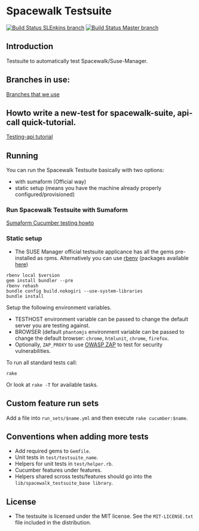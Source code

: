 
# Spacewalk Testsuite

[![Build Status SLEnkins branch](https://travis-ci.org/SUSE/spacewalk-testsuite-base.svg?branch=slenkins)](https://travis-ci.org/SUSE/spacewalk-testsuite-base)
[![Build Status Master branch](https://travis-ci.org/SUSE/spacewalk-testsuite-base.svg?branch=master)](https://travis-ci.org/SUSE/spacewalk-testsuite-base)


## Introduction

Testsuite to automatically test Spacewalk/Suse-Manager.

## Branches in use:

[Branches that we use](docs/branches.md)



## Howto write a new-test for spacewalk-suite, api-call quick-tutorial.
[Testing-api tutorial](docs/api-call.md)

## Running

You can run the Spacewalk Testsuite basically with two options:

* with sumaform (Official way)
* static setup (means you have the machine already properly configured/provisioned)

### Run Spacewalk Testsuite with Sumaform 

[Sumaform Cucumber testing howto](docs/sumaform-howto.md)

### Static setup
* The SUSE Manager official testsuite applicance has all the gems pre-installed as rpms. Alternatively you can use [rbenv](http://rbenv.org/) (packages available [here](https://software.opensuse.org/download/package?project=devel:languages:ruby:extensions&package=rbenv))

```console
rbenv local $version
gem install bundler --pre
rbenv rehash
bundle config build.nokogiri --use-system-libraries
bundle install
```

Setup the following environment variables.

* TESTHOST environment variable can be passed to change the default server you are testing against.
* BROWSER (default `phantomjs` environment variable can be passed to change the default browser: `chrome`, `htmlunit`, `chrome`, `firefox`.
* Optionally, `ZAP_PROXY` to use [OWASP ZAP](https://code.google.com/p/zaproxy) to test for security vulnerabilities.

To run all standard tests call:

```console
rake
```

Or look at `rake -T` for available tasks.

## Custom feature run sets

Add a file into `run_sets/$name.yml` and then execute `rake cucumber:$name`.

## Conventions when adding more tests

* Add required gems to `Gemfile`.
* Unit tests in `test/testsuite_name`.
* Helpers for unit tests in `test/helper.rb`.
* Cucumber features under features.
* Helpers shared scross tests/features should go into the `lib/spacewalk_testsuite_base library`.

## License

* The testsuite is licensed under the MIT license. See the `MIT-LICENSE.txt` file included in the distribution.




